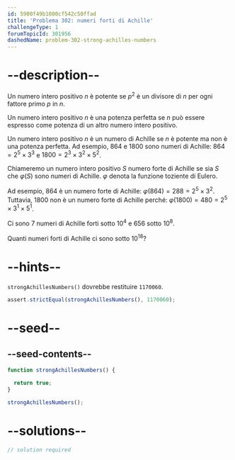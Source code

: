 ```yaml
---
id: 5900f49b1000cf542c50ffad
title: 'Problema 302: numeri forti di Achille'
challengeType: 1
forumTopicId: 301956
dashedName: problem-302-strong-achilles-numbers
---
```


# --description--

Un numero intero positivo $n$ è potente se $p^2$ è un divisore di $n$ per ogni fattore primo $p$ in $n$.

Un numero intero positivo $n$ è una potenza perfetta se $n$ può essere espresso come potenza di un altro numero intero positivo.

Un numero intero positivo $n$ è un numero di Achille se $n$ è potente ma non è una potenza perfetta. Ad esempio, 864 e 1800 sono numeri di Achille: $864 = 2^5 \times 3^3$ e $1800 = 2^3 \times 3^2 \times 5^2$.

Chiameremo un numero intero positivo $S$ numero forte di Achille se sia $S$ che $φ(S)$ sono numeri di Achille. $φ$ denota la funzione toziente di Eulero.

Ad esempio, 864 è un numero forte di Achille: $φ(864) = 288 = 2^5 \times 3^2$. Tuttavia, 1800 non è un numero forte di Achille perché: $φ(1800) = 480 = 2^5 \times 3^1 \times 5^1$.

Ci sono 7 numeri di Achille forti sotto ${10}^4$ e 656 sotto ${10}^8$.

Quanti numeri forti di Achille ci sono sotto ${10}^{18}$?

# --hints--

`strongAchillesNumbers()` dovrebbe restituire `1170060`.

```js
assert.strictEqual(strongAchillesNumbers(), 1170060);
```

# --seed--

## --seed-contents--

```js
function strongAchillesNumbers() {

  return true;
}

strongAchillesNumbers();
```

# --solutions--

```js
// solution required
```
